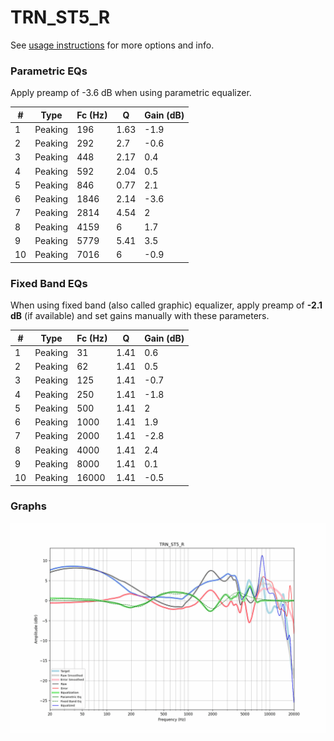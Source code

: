 # TRN_ST5_R
See [usage instructions](https://github.com/jaakkopasanen/AutoEq#usage) for more options and info.

### Parametric EQs
Apply preamp of -3.6 dB when using parametric equalizer.

|   # | Type    |   Fc (Hz) |    Q |   Gain (dB) |
|-----|---------|-----------|------|-------------|
|   1 | Peaking |       196 | 1.63 |        -1.9 |
|   2 | Peaking |       292 | 2.7  |        -0.6 |
|   3 | Peaking |       448 | 2.17 |         0.4 |
|   4 | Peaking |       592 | 2.04 |         0.5 |
|   5 | Peaking |       846 | 0.77 |         2.1 |
|   6 | Peaking |      1846 | 2.14 |        -3.6 |
|   7 | Peaking |      2814 | 4.54 |         2   |
|   8 | Peaking |      4159 | 6    |         1.7 |
|   9 | Peaking |      5779 | 5.41 |         3.5 |
|  10 | Peaking |      7016 | 6    |        -0.9 |

### Fixed Band EQs
When using fixed band (also called graphic) equalizer, apply preamp of **-2.1 dB** (if available) and set gains manually with these parameters.

|   # | Type    |   Fc (Hz) |    Q |   Gain (dB) |
|-----|---------|-----------|------|-------------|
|   1 | Peaking |        31 | 1.41 |         0.6 |
|   2 | Peaking |        62 | 1.41 |         0.5 |
|   3 | Peaking |       125 | 1.41 |        -0.7 |
|   4 | Peaking |       250 | 1.41 |        -1.8 |
|   5 | Peaking |       500 | 1.41 |         2   |
|   6 | Peaking |      1000 | 1.41 |         1.9 |
|   7 | Peaking |      2000 | 1.41 |        -2.8 |
|   8 | Peaking |      4000 | 1.41 |         2.4 |
|   9 | Peaking |      8000 | 1.41 |         0.1 |
|  10 | Peaking |     16000 | 1.41 |        -0.5 |

### Graphs
![](./TRN_ST5_R.png)
